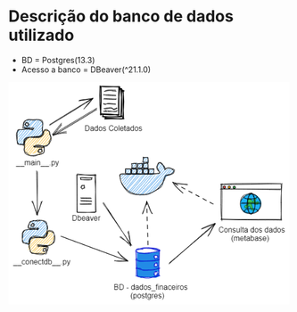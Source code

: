 
# Descrição do banco de dados utilizado

- BD = Postgres(13.3)
- Acesso a banco = DBeaver(^21.1.0)

![ ](image\img01.png)
